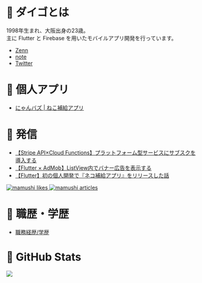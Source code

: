 # 📘 ダイゴとは

1998年生まれ、大阪出身の23歳。  
主に Flutter と Firebase を用いたモバイルアプリ開発を行っています。

- [Zenn](https://zenn.dev/mamushi)
- [note](https://note.com/mamushi_journey)
- [Twitter](https://twitter.com/Mamushi_journey)

  
# 📘 個人アプリ 

- [にゃんバズ | ねこ補給アプリ](https://nyanbuzz.studio.site/)

# 📘 発信

- [【Stripe API×Cloud Functions】プラットフォーム型サービスにサブスクを導入する](https://zenn.dev/mamushi/articles/stripe_subscription)
- [【Flutter × AdMob】ListView内でバナー広告を表示する](https://zenn.dev/mamushi/articles/flutter_ads_in_listview)
- [【Flutter】初の個人開発で『ネコ補給アプリ』をリリースした話](https://zenn.dev/mamushi/articles/release_nyanbuzz)

<a href="https://zenn.dev/mamushi">
  <img src="https://zenn.badge.nikaera.com/s/mamushi/likes?style=flat" alt="mamushi likes" />
</a>
<a href="https://zenn.dev/mamushi/articles">
  <img src="https://zenn.badge.nikaera.com/s/mamushi/articles?style=flat" alt="mamushi articles" />
</a>

# 📘 職歴・学歴

- [職務経歴/学歴](https://github.com/DaigoWakabayashi/DaigoWakabayashi/blob/main/history.md)


# 📘 GitHub Stats

<a href="https://github.com/anuraghazra/github-readme-stats">
  <img align="left" src="https://github-readme-stats.vercel.app/api?username=daigowakabayashi&count_private=true&show_icons=true" />
</a>
